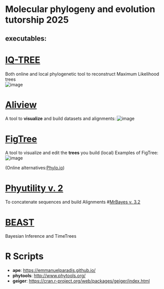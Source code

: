 # Molecular phylogeny and evolution tutorship 2025

## executables:

# [IQ-TREE](http://www.iqtree.org/)
Both online and local phylogenetic tool to reconstruct Maximum Likelihood trees    
![image](https://github.com/user-attachments/assets/5bc6b5f7-1414-469f-8646-1b92af8fd7ae)

# [Aliview](https://github.com/AliView)
A tool to **visualize** and build datasets and alignments:
![image](https://github.com/user-attachments/assets/4322b709-e214-40ed-8a2e-595d4de2db0c)

# [FigTree](http://tree.bio.ed.ac.uk/software/figtree/)   
A tool to visualize and edit the **trees** you build (local)
Examples of FigTree:
![image](https://github.com/user-attachments/assets/dd385082-a50d-4169-af53-c005468e04f9)

(Online alternatives:[Phylo.io](https://beta.phylo.io/viewer/))


# [Phyutility v. 2](https://code.google.com/archive/p/phyutility/downloads)
To concatenate sequences and build Alignments
#[MrBayes v. 3.2 ](https://nbisweden.github.io/MrBayes/download.html)

# [BEAST](https://beast.community/install_on_windows)
Bayesian Inference and TimeTrees

# R Scripts 
- **ape**: https://emmanuelparadis.github.io/
- **phytools**: http://www.phytools.org/
- **geiger**: https://cran.r-project.org/web/packages/geiger/index.html


